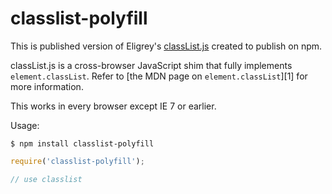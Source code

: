 # classlist-polyfill

This is published version of Eligrey's [classList.js](https://github.com/eligrey/classList.js) created to publish on npm.

classList.js is a cross-browser JavaScript shim that fully implements `element.classList`. Refer to [the MDN page on `element.classList`][1] for more information.

This works in every browser except IE 7 or earlier.

Usage:

```
$ npm install classlist-polyfill
```

```javascript
require('classlist-polyfill');

// use classlist
```

